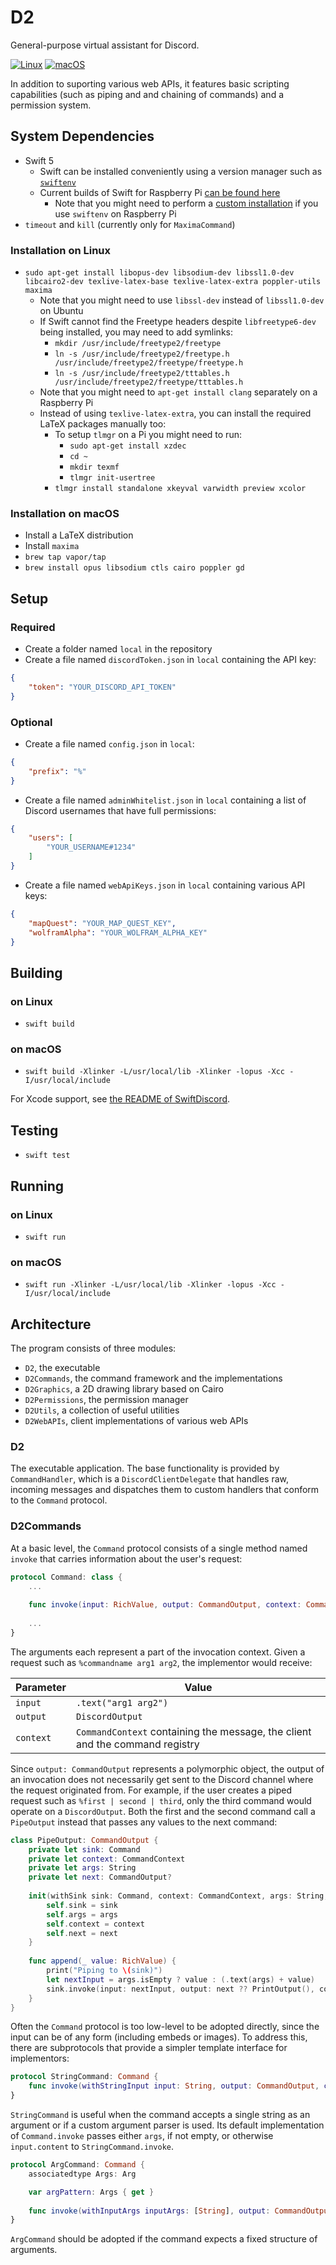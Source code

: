 # D2
General-purpose virtual assistant for Discord.

[![Linux](https://github.com/fwcd/d2/workflows/Linux/badge.svg)](https://github.com/fwcd/d2/actions)
[![macOS](https://github.com/fwcd/d2/workflows/macOS/badge.svg)](https://github.com/fwcd/d2/actions)

In addition to suporting various web APIs, it features basic scripting capabilities (such as piping and and chaining of commands) and a permission system.

## System Dependencies
* Swift 5
	* Swift can be installed conveniently using a version manager such as [`swiftenv`](https://github.com/kylef/swiftenv)
	* Current builds of Swift for Raspberry Pi [can be found here](https://github.com/uraimo/buildSwiftOnARM/releases)
		* Note that you might need to perform a [custom installation](https://swiftenv.fuller.li/en/latest/commands.html#custom-installation) if you use `swiftenv` on Raspberry Pi
* `timeout` and `kill` (currently only for `MaximaCommand`)

### Installation on Linux
* `sudo apt-get install libopus-dev libsodium-dev libssl1.0-dev libcairo2-dev texlive-latex-base texlive-latex-extra poppler-utils maxima`
	* Note that you might need to use `libssl-dev` instead of `libssl1.0-dev` on Ubuntu
	* If Swift cannot find the Freetype headers despite `libfreetype6-dev` being installed, you may need to add symlinks:
		* `mkdir /usr/include/freetype2/freetype`
		* `ln -s /usr/include/freetype2/freetype.h /usr/include/freetype2/freetype/freetype.h`
		* `ln -s /usr/include/freetype2/tttables.h /usr/include/freetype2/freetype/tttables.h`
	* Note that you might need to `apt-get install clang` separately on a Raspberry Pi
	* Instead of using `texlive-latex-extra`, you can install the required LaTeX packages manually too:
		* To setup `tlmgr` on a Pi you might need to run:
			* `sudo apt-get install xzdec`
			* `cd ~`
			* `mkdir texmf`
			* `tlmgr init-usertree`
		* `tlmgr install standalone xkeyval varwidth preview xcolor`

### Installation on macOS
* Install a LaTeX distribution
* Install `maxima`
* `brew tap vapor/tap`
* `brew install opus libsodium ctls cairo poppler gd`

## Setup

### Required
* Create a folder named `local` in the repository
* Create a file named `discordToken.json` in `local` containing the API key:

```json
{
    "token": "YOUR_DISCORD_API_TOKEN"
}
```

### Optional
* Create a file named `config.json` in `local`:

```json
{
	"prefix": "%"
}
```

* Create a file named `adminWhitelist.json` in `local` containing a list of Discord usernames that have full permissions:

```json
{
    "users": [
        "YOUR_USERNAME#1234"
    ]
}
```

* Create a file named `webApiKeys.json` in `local` containing various API keys:

```json
{
	"mapQuest": "YOUR_MAP_QUEST_KEY",
	"wolframAlpha": "YOUR_WOLFRAM_ALPHA_KEY"
}
```

## Building

### on Linux
* `swift build`

### on macOS
* `swift build -Xlinker -L/usr/local/lib -Xlinker -lopus -Xcc -I/usr/local/include`

For Xcode support, see [the README of SwiftDiscord](https://github.com/nuclearace/SwiftDiscord/blob/master/README.md).

## Testing
* `swift test`

## Running

### on Linux
* `swift run`

### on macOS
* `swift run -Xlinker -L/usr/local/lib -Xlinker -lopus -Xcc -I/usr/local/include`

## Architecture
The program consists of three modules:

* `D2`, the executable
* `D2Commands`, the command framework and the implementations
* `D2Graphics`, a 2D drawing library based on Cairo
* `D2Permissions`, the permission manager
* `D2Utils`, a collection of useful utilities
* `D2WebAPIs`, client implementations of various web APIs

### D2
The executable application. The base functionality is provided by `CommandHandler`, which is a `DiscordClientDelegate` that handles raw, incoming messages and dispatches them to custom handlers that conform to the `Command` protocol.

### D2Commands
At a basic level, the `Command` protocol consists of a single method named `invoke` that carries information about the user's request:

```swift
protocol Command: class {
	...
	
	func invoke(input: RichValue, output: CommandOutput, context: CommandContext)
	
	...
}
```

The arguments each represent a part of the invocation context. Given a request such as `%commandname arg1 arg2`, the implementor would receive:

| Parameter | Value |
| --------- | ----- |
| `input` | `.text("arg1 arg2")` |
| `output` | `DiscordOutput` |
| `context` | `CommandContext` containing the message, the client and the command registry |

Since `output: CommandOutput` represents a polymorphic object, the output of an invocation does not necessarily get sent to the Discord channel where the request originated from. For example, if the user creates a piped request such as `%first | second | third`, only the third command would operate on a `DiscordOutput`. Both the first and the second command call a `PipeOutput` instead that passes any values to the next command:

```swift
class PipeOutput: CommandOutput {
	private let sink: Command
	private let context: CommandContext
	private let args: String
	private let next: CommandOutput?
	
	init(withSink sink: Command, context: CommandContext, args: String, next: CommandOutput? = nil) {
		self.sink = sink
		self.args = args
		self.context = context
		self.next = next
	}
	
	func append(_ value: RichValue) {
		print("Piping to \(sink)")
		let nextInput = args.isEmpty ? value : (.text(args) + value)
		sink.invoke(input: nextInput, output: next ?? PrintOutput(), context: context)
	}
}
```

Often the `Command` protocol is too low-level to be adopted directly, since the input can be of any form (including embeds or images). To address this, there are subprotocols that provide a simpler template interface for implementors:

```swift
protocol StringCommand: Command {
	func invoke(withStringInput input: String, output: CommandOutput, context: CommandContext)
}
```

`StringCommand` is useful when the command accepts a single string as an argument or if a custom argument parser is used. Its default implementation of `Command.invoke` passes either `args`, if not empty, or otherwise `input.content` to `StringCommand.invoke`.

```swift
protocol ArgCommand: Command {
	associatedtype Args: Arg

	var argPattern: Args { get }
	
	func invoke(withInputArgs inputArgs: [String], output: CommandOutput, context: CommandContext)
}
```

`ArgCommand` should be adopted if the command expects a fixed structure of arguments.
